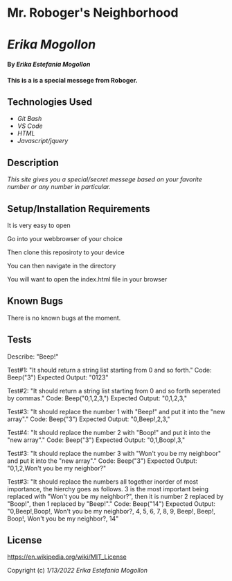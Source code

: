 # Mr. Roboger's Neighborhood
# _Erika Mogollon_

#### By _**Erika Estefania Mogollon**_

#### This is a is a special messege from Roboger.
## Technologies Used

* _Git Bash_
* _VS Code_
* _HTML_
* _Javascript/jquery_

## Description

_This site gives you a special/secret messege based on your favorite number or any number in particular._

## Setup/Installation Requirements

It is very easy to open

Go into your webbrowser of your choice

Then clone this reposiroty to your device

You can then navigate in the directory

You will want to open the index.html file in your browser


## Known Bugs

There is no known bugs at the moment.

## Tests

Describe: "Beep!"

Test#1: "It should return a string list starting from 0 and so forth."
Code: Beep("3")
Expected Output: "0123"


Test#2: "It should return a string list starting from 0 and so forth seperated by commas."
Code: Beep("0,1,2,3,")
Expected Output: "0,1,2,3,"


Test#3: "It should replace the number 1 with "Beep!" and put it into the "new array"."
Code: Beep("3")
Expected Output: "0,Beep!,2,3,"


Test#4: "It should replace the number 2 with "Boop!" and put it into the "new array"."
Code: Beep("3")
Expected Output: "0,1,Boop!,3,"


Test#3: "It should replace the number 3 with "Won't you be my neighboor" and put it into the "new array"."
Code: Beep("3")
Expected Output: "0,1,2,Won't you be my neighbor?"


Test#3: "It should replace the numbers all together inorder of most importance, the hierchy goes as follows. 3 is the most important being replaced with "Won't you be my neighbor?", then it is number 2 replaced by "Boop!", then 1 replaced by "Beep!"."
Code: Beep("14")
Expected Output: "0,Beep!,Boop!, Won't you be my neighbor?, 4, 5, 6, 7, 8, 9, Beep!, Beep!, Boop!, Won't you be my neighbor?, 14"

## License

https://en.wikipedia.org/wiki/MIT_License

Copyright (c) _1/13/2022_ _Erika Estefania Mogollon_

